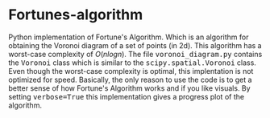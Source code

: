 # Fortunes-algorithm

Python implementation of Fortune's Algorithm. Which is an algorithm for obtaining the Voronoi diagram of a set of points (in 2d). This algorithm has a worst-case complexity of $O(n log n)$. The file <tt>voronoi_diagram.py</tt> contains the <tt>Voronoi</tt> class which is similar to the <tt>scipy.spatial.Voronoi</tt> class. Even though the worst-case complexity is optimal, this implentation is not optimized for speed. Basically, the only reason to use the code is to get a better sense of how Fortune's Algorithm works and if you like visuals. By setting <tt>verbose=True</tt> this implementation gives a progress plot of the algorithm.

